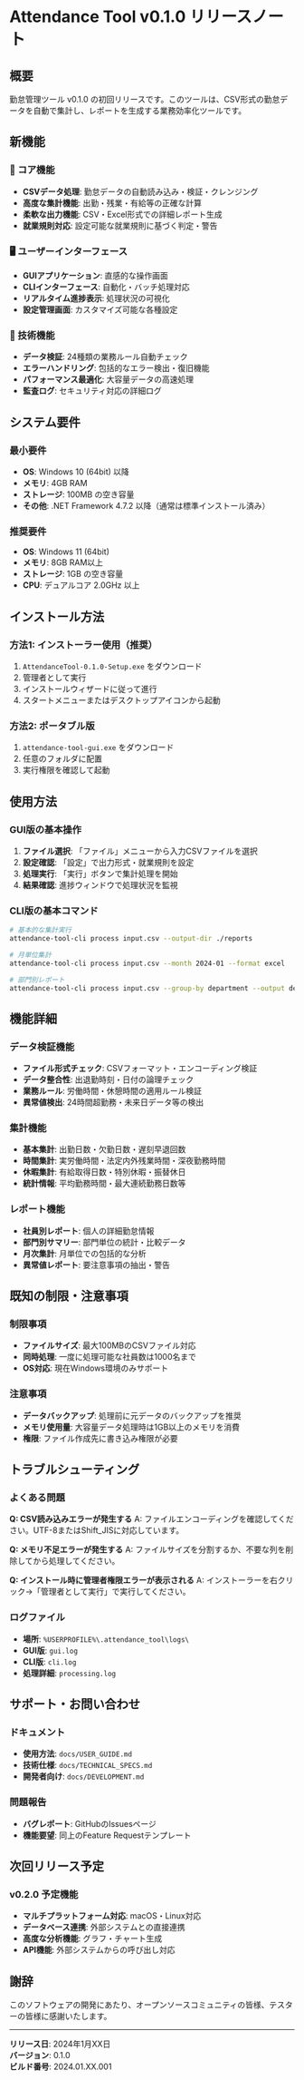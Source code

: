 # Attendance Tool v0.1.0 リリースノート

## 概要

勤怠管理ツール v0.1.0 の初回リリースです。このツールは、CSV形式の勤怠データを自動で集計し、レポートを生成する業務効率化ツールです。

## 新機能

### 🎯 コア機能

- **CSVデータ処理**: 勤怠データの自動読み込み・検証・クレンジング
- **高度な集計機能**: 出勤・残業・有給等の正確な計算
- **柔軟な出力機能**: CSV・Excel形式での詳細レポート生成
- **就業規則対応**: 設定可能な就業規則に基づく判定・警告

### 🖥️ ユーザーインターフェース

- **GUIアプリケーション**: 直感的な操作画面
- **CLIインターフェース**: 自動化・バッチ処理対応
- **リアルタイム進捗表示**: 処理状況の可視化
- **設定管理画面**: カスタマイズ可能な各種設定

### 🔧 技術機能

- **データ検証**: 24種類の業務ルール自動チェック
- **エラーハンドリング**: 包括的なエラー検出・復旧機能
- **パフォーマンス最適化**: 大容量データの高速処理
- **監査ログ**: セキュリティ対応の詳細ログ

## システム要件

### 最小要件
- **OS**: Windows 10 (64bit) 以降
- **メモリ**: 4GB RAM
- **ストレージ**: 100MB の空き容量
- **その他**: .NET Framework 4.7.2 以降（通常は標準インストール済み）

### 推奨要件
- **OS**: Windows 11 (64bit)
- **メモリ**: 8GB RAM以上
- **ストレージ**: 1GB の空き容量
- **CPU**: デュアルコア 2.0GHz 以上

## インストール方法

### 方法1: インストーラー使用（推奨）

1. `AttendanceTool-0.1.0-Setup.exe` をダウンロード
2. 管理者として実行
3. インストールウィザードに従って進行
4. スタートメニューまたはデスクトップアイコンから起動

### 方法2: ポータブル版

1. `attendance-tool-gui.exe` をダウンロード
2. 任意のフォルダに配置
3. 実行権限を確認して起動

## 使用方法

### GUI版の基本操作

1. **ファイル選択**: 「ファイル」メニューから入力CSVファイルを選択
2. **設定確認**: 「設定」で出力形式・就業規則を設定
3. **処理実行**: 「実行」ボタンで集計処理を開始
4. **結果確認**: 進捗ウィンドウで処理状況を監視

### CLI版の基本コマンド

```bash
# 基本的な集計実行
attendance-tool-cli process input.csv --output-dir ./reports

# 月単位集計
attendance-tool-cli process input.csv --month 2024-01 --format excel

# 部門別レポート
attendance-tool-cli process input.csv --group-by department --output department_report.xlsx
```

## 機能詳細

### データ検証機能
- **ファイル形式チェック**: CSVフォーマット・エンコーディング検証
- **データ整合性**: 出退勤時刻・日付の論理チェック
- **業務ルール**: 労働時間・休憩時間の適用ルール検証
- **異常値検出**: 24時間超勤務・未来日データ等の検出

### 集計機能
- **基本集計**: 出勤日数・欠勤日数・遅刻早退回数
- **時間集計**: 実労働時間・法定内外残業時間・深夜勤務時間
- **休暇集計**: 有給取得日数・特別休暇・振替休日
- **統計情報**: 平均勤務時間・最大連続勤務日数等

### レポート機能
- **社員別レポート**: 個人の詳細勤怠情報
- **部門別サマリー**: 部門単位の統計・比較データ
- **月次集計**: 月単位での包括的な分析
- **異常値レポート**: 要注意事項の抽出・警告

## 既知の制限・注意事項

### 制限事項
- **ファイルサイズ**: 最大100MBのCSVファイル対応
- **同時処理**: 一度に処理可能な社員数は1000名まで
- **OS対応**: 現在Windows環境のみサポート

### 注意事項
- **データバックアップ**: 処理前に元データのバックアップを推奨
- **メモリ使用量**: 大容量データ処理時は1GB以上のメモリを消費
- **権限**: ファイル作成先に書き込み権限が必要

## トラブルシューティング

### よくある問題

**Q: CSV読み込みエラーが発生する**
A: ファイルエンコーディングを確認してください。UTF-8またはShift_JISに対応しています。

**Q: メモリ不足エラーが発生する**
A: ファイルサイズを分割するか、不要な列を削除してから処理してください。

**Q: インストール時に管理者権限エラーが表示される**
A: インストーラーを右クリック→「管理者として実行」で実行してください。

### ログファイル
- **場所**: `%USERPROFILE%\.attendance_tool\logs\`
- **GUI版**: `gui.log`
- **CLI版**: `cli.log`
- **処理詳細**: `processing.log`

## サポート・お問い合わせ

### ドキュメント
- **使用方法**: `docs/USER_GUIDE.md`
- **技術仕様**: `docs/TECHNICAL_SPECS.md`
- **開発者向け**: `docs/DEVELOPMENT.md`

### 問題報告
- **バグレポート**: GitHubのIssuesページ
- **機能要望**: 同上のFeature Requestテンプレート

## 次回リリース予定

### v0.2.0 予定機能
- **マルチプラットフォーム対応**: macOS・Linux対応
- **データベース連携**: 外部システムとの直接連携
- **高度な分析機能**: グラフ・チャート生成
- **API機能**: 外部システムからの呼び出し対応

## 謝辞

このソフトウェアの開発にあたり、オープンソースコミュニティの皆様、テスターの皆様に感謝いたします。

---

**リリース日**: 2024年1月XX日  
**バージョン**: 0.1.0  
**ビルド番号**: 2024.01.XX.001